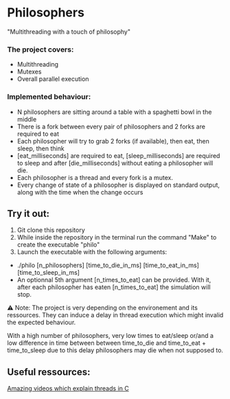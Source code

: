 

# Philosophers
"Multithreading with a touch of philosophy"
### The project covers:

- Multithreading
- Mutexes 
- Overall parallel execution


### Implemented behaviour:
- N philosophers are sitting around a table with a spaghetti bowl in the middle
- There is a fork between every pair of philosophers and 2 forks are required to eat
- Each philosopher will try to grab 2 forks (if available), then eat, then sleep, then think
- [eat_milliseconds] are required to eat, [sleep_milliseconds] are required to sleep and after [die_milliseconds] without eating a philosopher will die.
- Each philosopher is a thread and every fork is a mutex.
- Every change of state of a philosopher is displayed on standard output, along with the time when the change occurs

## Try it out:
1) Git clone this repository
2) While inside the repository in the terminal run the command "Make" to create the executable "philo"
3) Launch the executable with the following arguments:
  - ./philo [n_philosophers] [time_to_die_in_ms] [time_to_eat_in_ms] [time_to_sleep_in_ms]
  - An optionnal 5th argument [n_times_to_eat] can be provided. With it, after each philosopher has eaten [n_times_to_eat] the simulation will stop.

⚠️ Note: The project is very depending on the environement and its ressources. They can induce a delay in thread execution which might invalid the expected behaviour.

With a high number of philosophers, very low times to eat/sleep or/and a low difference in time between between time_to_die and time_to_eat + time_to_sleep due to this delay philosophers may die when not supposed to.


## Useful ressources:
[Amazing videos which explain threads in C](https://www.youtube.com/watch?v=d9s_d28yJq0&list=PLfqABt5AS4FmuQf70psXrsMLEDQXNkLq2)
